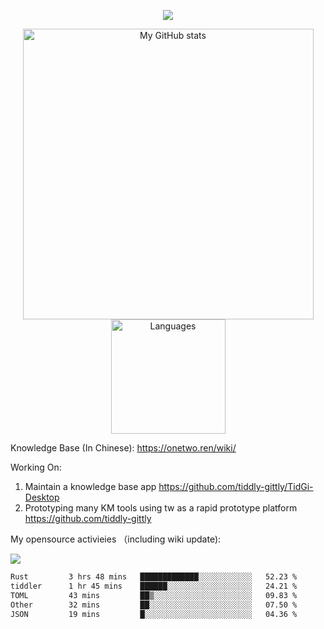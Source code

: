 <a href="https://github.com/linonetwo">
    <p align="center">
        <img src="https://github-profile-trophy.vercel.app/?username=linonetwo&column=7&theme=onedark"/>
    </p>
</a>
<a align="center" href="https://github.com/linonetwo">
  <p align="center">
    <img src="https://github-readme-stats.vercel.app/api?username=linonetwo&show_icons=true&count_private=true" alt="My GitHub stats" width="465"/>
    <img src="https://github-readme-stats.vercel.app/api/top-langs/?username=linonetwo&layout=compact&langs_count=10" alt="Languages" height="183">
  </p>
</a>

Knowledge Base (In Chinese): https://onetwo.ren/wiki/

Working On: 

1. Maintain a knowledge base app https://github.com/tiddly-gittly/TidGi-Desktop
1. Prototyping many KM tools using tw as a rapid prototype platform https://github.com/tiddly-gittly

My opensource activieies （including wiki update):

![](https://visitor-badge.glitch.me/badge?page_id=linonetwo.linonetwo)

<!--START_SECTION:waka-->

```txt
Rust         3 hrs 48 mins   █████████████░░░░░░░░░░░░   52.23 %
tiddler      1 hr 45 mins    ██████░░░░░░░░░░░░░░░░░░░   24.21 %
TOML         43 mins         ██▒░░░░░░░░░░░░░░░░░░░░░░   09.83 %
Other        32 mins         ██░░░░░░░░░░░░░░░░░░░░░░░   07.50 %
JSON         19 mins         █░░░░░░░░░░░░░░░░░░░░░░░░   04.36 %
```

<!--END_SECTION:waka-->
